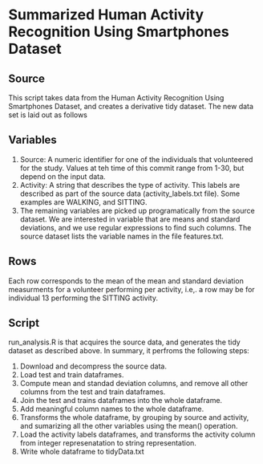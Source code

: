 # Summarized Human Activity Recognition Using Smartphones Dataset

## Source

This script takes data from the Human Activity Recognition Using Smartphones Dataset,
and creates a derivative tidy dataset. The new data set is laid out as follows

## Variables

1. Source: A numeric identifier for one of the individuals that volunteered
   for the study. Values at teh time of this commit range from 1-30, but depend
   on the input data.
2. Activity: A string that describes the type of activity. This labels are
   described as part of the source data (activity_labels.txt file). Some
   examples are WALKING, and SITTING.
3. The remaining variables are picked up programatically from the source
   dataset. We are interested in variable that are means and standard
   deviations, and we use regular expressions to find such columns. The source
   dataset lists the variable names in the file features.txt.

## Rows

Each row corresponds to the mean of the mean and standard deviation measurments 
for a volunteer performing per activity, i.e,. a row may be for individual 13
performing the SITTING activity.

## Script

run_analysis.R is that acquires the source data, and generates the tidy dataset as described above.
In summary, it perfroms the following steps:
1. Download and decompress the source data.
2. Load test and train dataframes.
3. Compute mean and standad deviation columns, and remove all other columns from
   the test and train dataframes.
4. Join the test and trains dataframes into the whole dataframe.
5. Add meaningful column names to the whole dataframe.
6. Transforms the whole dataframe, by grouping by source and activity, and
   sumarizing all the other variables using the mean() operation.
7. Load the activity labels dataframes, and transforms the activity column from
   integer represenatation to string representation.
8. Write whole dataframe to tidyData.txt
